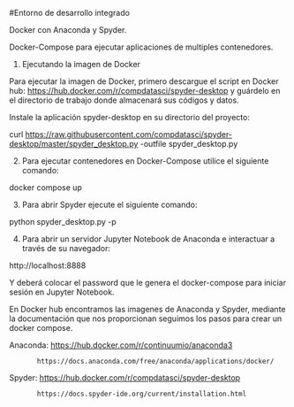#Entorno de desarrollo integrado

Docker con Anaconda y Spyder.

Docker-Compose para ejecutar aplicaciones de multiples contenedores.

  1. Ejecutando la imagen de Docker

Para ejecutar la imagen de Docker, primero descargue el script en Docker hub: https://hub.docker.com/r/compdatasci/spyder-desktop
y guárdelo en el directorio de trabajo donde almacenará sus códigos y datos.

Instale la aplicación spyder-desktop en su directorio del proyecto:

 curl https://raw.githubusercontent.com/compdatasci/spyder-desktop/master/spyder_desktop.py -outfile spyder_desktop.py
 
  2. Para ejecutar contenedores en Docker-Compose utilice el siguiente comando:

 docker compose up
 
  3. Para abrir Spyder ejecute el siguiente comando:

 python spyder_desktop.py -p
 
  4. Para abrir un servidor Jupyter Notebook de Anaconda e interactuar a través de su navegador:

 http://localhost:8888
 
Y deberá colocar el password que le genera el docker-compose para iniciar sesión en Jupyter Notebook.

En Docker hub encontramos las imagenes de Anaconda y Spyder, mediante la documentación que nos proporcionan seguimos los pasos para crear un docker compose.

Anaconda:  https://hub.docker.com/r/continuumio/anaconda3

           https://docs.anaconda.com/free/anaconda/applications/docker/

Spyder:    https://hub.docker.com/r/compdatasci/spyder-desktop

           https://docs.spyder-ide.org/current/installation.html
